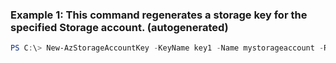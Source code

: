 ### Example 1: This command regenerates a storage key for the specified Storage account. (autogenerated)
```powershell
PS C:\> New-AzStorageAccountKey -KeyName key1 -Name mystorageaccount -ResourceGroupName MyResourceGroup
```

